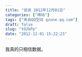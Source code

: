 ```yaml
---
title: "说说 2012年12月01日"
categories: ["嘀咕"]
tags: ["来自QQ空间 qzone.qq.com"]
draft: false
slug: "tO2bPp"
date: "2012-12-01 15:22:23"
---
```


我真的只相信数据。
